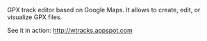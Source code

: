 GPX track editor based on Google Maps. It allows to create, edit, or visualize GPX files.

See it in action: http://wtracks.appspot.com
